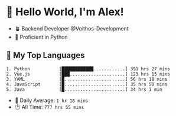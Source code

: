 # 👋 Hello World, I'm Alex!

- 🪴 Backend Developer @Voithos-Development
- 🐍 Proficient in Python

## 💚 My Top Languages
```
1. Python           [████████████............] 391 hrs 27 mins
2. Vue.js           [███.....................] 123 hrs 15 mins
3. YAML             [█.......................] 56 hrs 18 mins
4. JavaScript       [█.......................] 35 hrs 50 mins
5. Java             [█.......................] 34 hrs 1 min
```
- 💪 Daily Average: `1 hr 18 mins`
- 🕑 All Time: `777 hrs 55 mins`